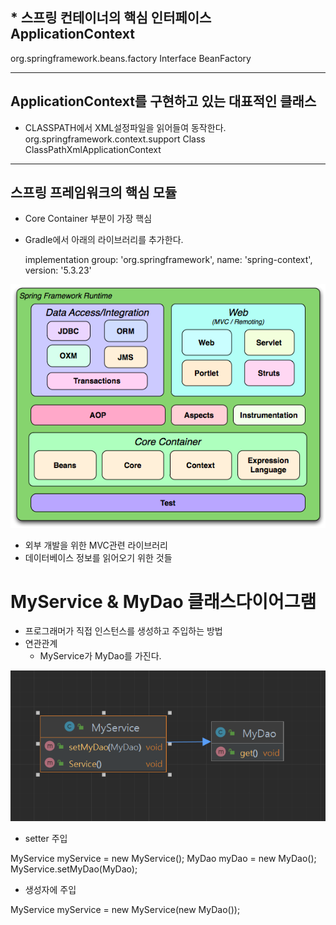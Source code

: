 ## * 스프링 컨테이너의 핵심 인터페이스 ApplicationContext
org.springframework.beans.factory
Interface BeanFactory

---

## ApplicationContext를 구현하고 있는 대표적인 클래스

- CLASSPATH에서 XML설정파일을 읽어들여 동작한다.
  org.springframework.context.support
  Class ClassPathXmlApplicationContext

---

## 스프링 프레임워크의 핵심 모듈

- Core Container 부분이 가장 핵심
- Gradle에서 아래의 라이브러리를 추가한다.

  implementation group: 'org.springframework', name:
  'spring-context', version: '5.3.23'

![img.png](img.png)

- 외부 개발을 위한 MVC관련 라이브러리
- 데이터베이스 정보를 읽어오기 위한 것들

# MyService & MyDao 클래스다이어그램
- 프로그래머가 직접 인스턴스를 생성하고 주입하는 방법
- 연관관계
    - MyService가 MyDao를 가진다.

![img_1.png](img_1.png)

- setter 주입

 MyService myService = new MyService();
 MyDao myDao = new MyDao();
 MyService.setMyDao(MyDao);

- 생성자에 주입

MyService myService = new MyService(new MyDao());

